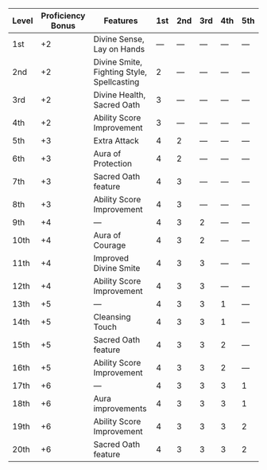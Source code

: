 | Level | Proficiency Bonus | Features                                   | 1st     | 2nd     | 3rd     | 4th     | 5th     |
|-------|-------------------|--------------------------------------------|---------|---------|---------|---------|---------|
| 1st   | +2                | Divine Sense, Lay on Hands                 | &mdash; | &mdash; | &mdash; | &mdash; | &mdash; |
| 2nd   | +2                | Divine Smite, Fighting Style, Spellcasting | 2       | &mdash; | &mdash; | &mdash; | &mdash; |
| 3rd   | +2                | Divine Health, Sacred Oath                 | 3       | &mdash; | &mdash; | &mdash; | &mdash; |
| 4th   | +2                | Ability Score Improvement                  | 3       | &mdash; | &mdash; | &mdash; | &mdash; |
| 5th   | +3                | Extra Attack                               | 4       | 2       | &mdash; | &mdash; | &mdash; |
| 6th   | +3                | Aura of Protection                         | 4       | 2       | &mdash; | &mdash; | &mdash; |
| 7th   | +3                | Sacred Oath feature                        | 4       | 3       | &mdash; | &mdash; | &mdash; |
| 8th   | +3                | Ability Score Improvement                  | 4       | 3       | &mdash; | &mdash; | &mdash; |
| 9th   | +4                | &mdash;                                    | 4       | 3       | 2       | &mdash; | &mdash; |
| 10th  | +4                | Aura of Courage                            | 4       | 3       | 2       | &mdash; | &mdash; |
| 11th  | +4                | Improved Divine Smite                      | 4       | 3       | 3       | &mdash; | &mdash; |
| 12th  | +4                | Ability Score Improvement                  | 4       | 3       | 3       | &mdash; | &mdash; |
| 13th  | +5                | &mdash;                                    | 4       | 3       | 3       | 1       | &mdash; |
| 14th  | +5                | Cleansing Touch                            | 4       | 3       | 3       | 1       | &mdash; |
| 15th  | +5                | Sacred Oath feature                        | 4       | 3       | 3       | 2       | &mdash; |
| 16th  | +5                | Ability Score Improvement                  | 4       | 3       | 3       | 2       | &mdash; |
| 17th  | +6                | &mdash;                                    | 4       | 3       | 3       | 3       | 1       |
| 18th  | +6                | Aura improvements                          | 4       | 3       | 3       | 3       | 1       |
| 19th  | +6                | Ability Score Improvement                  | 4       | 3       | 3       | 3       | 2       |
| 20th  | +6                | Sacred Oath feature                        | 4       | 3       | 3       | 3       | 2       |
